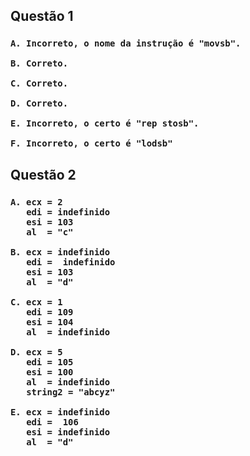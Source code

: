 <h2>

  Questão 1
  <h3>
    
    A. Incorreto, o nome da instrução é "movsb".

    B. Correto.

    C. Correto.

    D. Correto.

    E. Incorreto, o certo é "rep stosb".

    F. Incorreto, o certo é "lodsb"
    
  </h3>
  

<h2>  

  Questão 2
  
  <h3>

    A. ecx = 2
       edi = indefinido
       esi = 103
       al  = "c"

    B. ecx = indefinido 
       edi =  indefinido
       esi = 103
       al  = "d"
       
    C. ecx = 1
       edi = 109 
       esi = 104
       al  = indefinido
       
    D. ecx = 5
       edi = 105
       esi = 100
       al  = indefinido
       string2 = "abcyz"
       
    E. ecx = indefinido
       edi =  106
       esi = indefinido
       al  = "d"
       

    
  </h3>
    
</h2>
